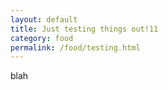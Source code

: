 ```yaml
---
layout: default
title: Just testing things out!11
category: food
permalink: /food/testing.html
---
```


blah